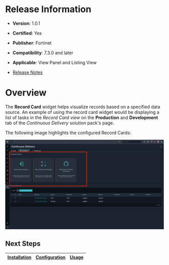 # Release Information

- **Version**: 1.0.1

- **Certified**: Yes

- **Publisher**: Fortinet  

- **Compatibility**: 7.3.0 and later

- **Applicable**: View Panel and Listing View

- [Release Notes](./widget/release_notes.md)

# Overview

The **Record Card** widget helps visualize records based on a specified data source. An example of using the record card widget would be displaying a list of tasks in the *Record Card view* on the **Production** and **Development** tab of the *Continuous Delivery* solution pack's page.

The following image highlights the configured Record Cards:

![Record cards highlighted](./docs/res/record_card_view.png)

## Next Steps

| [Installation](./docs/setup.md#installation) | [Configuration](./docs/setup.md#configuration) | [Usage](./docs/usage.md) |
|----------------------------------------------|------------------------------------------------|--------------------------|